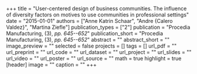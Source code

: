 +++
title = "User-centered design of business communities. The influence of diversity factors on motives to use communities in professional settings"
date = "2015-01-01"
authors = ["Anne Katrin Schaar", "Andre {Calero Valdez}", "Martina Ziefle"]
publication_types = ["2"]
publication = "Procedia Manufacturing, (3), _pp. 645--652_"
publication_short = "Procedia Manufacturing, (3), _pp. 645--652_"
abstract = ""
abstract_short = ""
image_preview = ""
selected = false
projects = []
tags = []
url_pdf = ""
url_preprint = ""
url_code = ""
url_dataset = ""
url_project = ""
url_slides = ""
url_video = ""
url_poster = ""
url_source = ""
math = true
highlight = true
[header]
image = ""
caption = ""
+++
